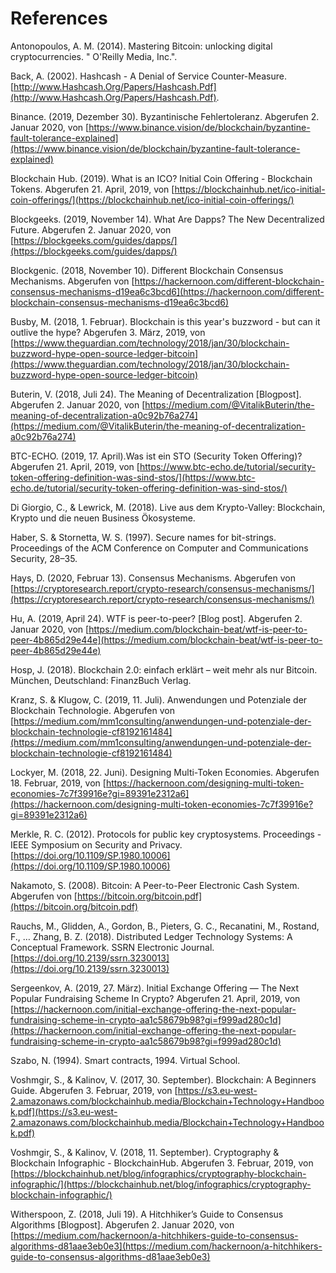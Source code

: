 # References

Antonopoulos, A. M. \(2014\). Mastering Bitcoin: unlocking digital cryptocurrencies. " O'Reilly Media, Inc.".

Back, A. \(2002\). Hashcash - A Denial of Service Counter-Measure. [http://www.Hashcash.Org/Papers/Hashcash.Pdf](http://www.Hashcash.Org/Papers/Hashcash.Pdf).

Binance. \(2019, Dezember 30\). Byzantinische Fehlertoleranz. Abgerufen 2. Januar 2020, von [https://www.binance.vision/de/blockchain/byzantine-fault-tolerance-explained](https://www.binance.vision/de/blockchain/byzantine-fault-tolerance-explained)

Blockchain Hub. \(2019\). What is an ICO? Initial Coin Offering - Blockchain Tokens. Abgerufen 21. April, 2019, von [https://blockchainhub.net/ico-initial-coin-offerings/](https://blockchainhub.net/ico-initial-coin-offerings/)

Blockgeeks. \(2019, November 14\). What Are Dapps? The New Decentralized Future. Abgerufen 2. Januar 2020, von [https://blockgeeks.com/guides/dapps/](https://blockgeeks.com/guides/dapps/)

Blockgenic. \(2018, November 10\). Different Blockchain Consensus Mechanisms. Abgerufen von [https://hackernoon.com/different-blockchain-consensus-mechanisms-d19ea6c3bcd6](https://hackernoon.com/different-blockchain-consensus-mechanisms-d19ea6c3bcd6)

Busby, M. \(2018, 1. Februar\). Blockchain is this year's buzzword - but can it outlive the hype? Abgerufen 3. März, 2019, von [https://www.theguardian.com/technology/2018/jan/30/blockchain-buzzword-hype-open-source-ledger-bitcoin](https://www.theguardian.com/technology/2018/jan/30/blockchain-buzzword-hype-open-source-ledger-bitcoin) 

Buterin, V. \(2018, Juli 24\). The Meaning of Decentralization \[Blogpost\]. Abgerufen 2. Januar 2020, von [https://medium.com/@VitalikButerin/the-meaning-of-decentralization-a0c92b76a274](https://medium.com/@VitalikButerin/the-meaning-of-decentralization-a0c92b76a274)

BTC-ECHO. \(2019, 17. April\).Was ist ein STO \(Security Token Offering\)? Abgerufen 21. April, 2019, von [https://www.btc-echo.de/tutorial/security-token-offering-definition-was-sind-stos/](https://www.btc-echo.de/tutorial/security-token-offering-definition-was-sind-stos/) 

Di Giorgio, C., & Lewrick, M. \(2018\). Live aus dem Krypto-Valley: Blockchain, Krypto und die neuen Business Ökosysteme. 

Haber, S. & Stornetta, W. S. \(1997\). Secure names for bit-strings. Proceedings of the ACM Conference on Computer and Communications Security, 28–35.

Hays, D. \(2020, Februar 13\). Consensus Mechanisms. Abgerufen von [https://cryptoresearch.report/crypto-research/consensus-mechanisms/](https://cryptoresearch.report/crypto-research/consensus-mechanisms/)

Hu, A. \(2019, April 24\). WTF is peer-to-peer? \[Blog post\]. Abgerufen 2. Januar 2020, von [https://medium.com/blockchain-beat/wtf-is-peer-to-peer-4b865d29e44e](https://medium.com/blockchain-beat/wtf-is-peer-to-peer-4b865d29e44e)

Hosp, J. \(2018\). Blockchain 2.0: einfach erklärt – weit mehr als nur Bitcoin. München, Deutschland: FinanzBuch Verlag.

Kranz, S. & Klugow, C. \(2019, 11. Juli\). Anwendungen und Potenziale der Blockchain Technologie. Abgerufen von [https://medium.com/mm1consulting/anwendungen-und-potenziale-der-blockchain-technologie-cf8192161484](https://medium.com/mm1consulting/anwendungen-und-potenziale-der-blockchain-technologie-cf8192161484)

Lockyer, M. \(2018, 22. Juni\). Designing Multi-Token Economies. Abgerufen 18. Februar, 2019, von [https://hackernoon.com/designing-multi-token-economies-7c7f39916e?gi=89391e2312a6](https://hackernoon.com/designing-multi-token-economies-7c7f39916e?gi=89391e2312a6) 

Merkle, R. C. \(2012\). Protocols for public key cryptosystems. Proceedings - IEEE Symposium on Security and Privacy. [https://doi.org/10.1109/SP.1980.10006](https://doi.org/10.1109/SP.1980.10006)

Nakamoto, S. \(2008\). Bitcoin: A Peer-to-Peer Electronic Cash System. Abgerufen von [https://bitcoin.org/bitcoin.pdf](https://bitcoin.org/bitcoin.pdf)

Rauchs, M., Glidden, A., Gordon, B., Pieters, G. C., Recanatini, M., Rostand, F., … Zhang, B. Z. \(2018\). Distributed Ledger Technology Systems: A Conceptual Framework. SSRN Electronic Journal. [https://doi.org/10.2139/ssrn.3230013](https://doi.org/10.2139/ssrn.3230013)

Sergeenkov, A. \(2019, 27. März\). Initial Exchange Offering — The Next Popular Fundraising Scheme In Crypto? Abgerufen 21. April, 2019, von [https://hackernoon.com/initial-exchange-offering-the-next-popular-fundraising-scheme-in-crypto-aa1c58679b98?gi=f999ad280c1d](https://hackernoon.com/initial-exchange-offering-the-next-popular-fundraising-scheme-in-crypto-aa1c58679b98?gi=f999ad280c1d) 

Szabo, N. \(1994\). Smart contracts, 1994. Virtual School. 

Voshmgir, S., & Kalinov, V. \(2017, 30. September\). Blockchain: A Beginners Guide. Abgerufen 3. Februar, 2019, von [https://s3.eu-west-2.amazonaws.com/blockchainhub.media/Blockchain+Technology+Handbook.pdf](https://s3.eu-west-2.amazonaws.com/blockchainhub.media/Blockchain+Technology+Handbook.pdf) 

Voshmgir, S., & Kalinov, V. \(2018, 11. September\). Cryptography & Blockchain Infographic - BlockchainHub. Abgerufen 3. Februar, 2019, von [https://blockchainhub.net/blog/infographics/cryptography-blockchain-infographic/](https://blockchainhub.net/blog/infographics/cryptography-blockchain-infographic/)

Witherspoon, Z. \(2018, Juli 19\). A Hitchhiker’s Guide to Consensus Algorithms \[Blogpost\]. Abgerufen 2. Januar 2020, von [https://medium.com/hackernoon/a-hitchhikers-guide-to-consensus-algorithms-d81aae3eb0e3](https://medium.com/hackernoon/a-hitchhikers-guide-to-consensus-algorithms-d81aae3eb0e3)





